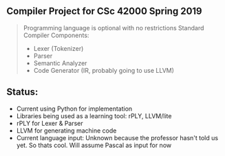 
## Compiler Project for CSc 42000 Spring 2019
> Programming language is optional with no restrictions
> Standard Compiler Components:
>  - Lexer (Tokenizer) 
>  - Parser
>  - Semantic Analyzer 
>  - Code Generator (IR, probably going to use LLVM)

## Status:
* Current using Python for implementation
* Libraries being used as a learning tool: rPLY, LLVM/lite
* rPLY for Lexer & Parser
* LLVM for generating machine code
* Current language input: Unknown because the professor hasn't told us yet. So thats cool. Will assume Pascal as input for now
